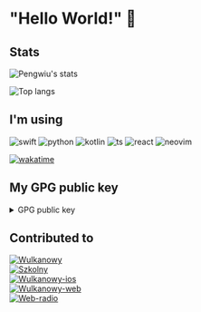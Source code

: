 # "Hello World!" 👋

## Stats

![Pengwiu's stats](https://github-readme-stats.vercel.app/api?username=Pengwius&show_icons=true&include_all_commits=true&count_private=true&disable_animations=false&theme=radical&bg_color=0,141321,4E1E3C&hide_title=false&hide_border=true&cache_seconds=1800)

![Top langs](https://github-readme-stats.vercel.app/api/top-langs?username=Pengwius&show_icons=true&include_all_commits=true&count_private=true&disable_animations=false&theme=radical&bg_color=0,141321,4E1E3C&hide_title=false&hide_border=true&cache_seconds=1800)

## I'm using
![swift](https://img.shields.io/static/v1?message=Swift&style=for-the-badge&label=&logo=swift&logoColor=FFFFFF&color=F05138&cacheSeconds=86400)
![python](https://img.shields.io/static/v1?message=Python&style=for-the-badge&label=&logo=python&logoColor=FFFFFF&color=3776AB&cacheSeconds=86400)
![kotlin](https://img.shields.io/static/v1?message=Kotlin&style=for-the-badge&label=&logo=kotlin&logoColor=FFFFFF&color=ED861E&cacheSeconds=86400)
![ts](https://img.shields.io/static/v1?message=Typescript&style=for-the-badge&label=&logo=typescript&logoColor=FFFFFF&color=26659A&cacheSeconds=86400)
![react](https://img.shields.io/static/v1?message=React&style=for-the-badge&label=&logo=react&logoColor=FFFFFF&color=2665DF&cacheSeconds=86400)
![neovim](https://img.shields.io/static/v1?message=Neovim&style=for-the-badge&label=&logo=neovim&logoColor=FFFFFF&color=26A99A&cacheSeconds=86400)

[![wakatime](https://wakatime.com/badge/user/7ed6869b-9352-42d5-8e0c-d6bf88160404.svg)](https://wakatime.com/@7ed6869b-9352-42d5-8e0c-d6bf88160404)

## My GPG public key
<details>
  <summary>
    GPG public key
  </summary>
  
    -----BEGIN PGP PUBLIC KEY BLOCK-----
    mQINBGGs9u4BEADA4IK9ydjtcd62bvhyiAKSXjkRwr850/+TVXWmK81mCTKI5Efb
    2bOgS841s03k8XNUREokMPeDZoLA8uBxyTy22G6ozJLHXj8k0AE0TYARxvfd/hdC
    Qr1iydnAIEpbdTG92xU3hNJaxVSmd4Db23+DAoBvOAhi4qcIU0GXCZRfrYV5QiHf
    fRNUHHNgL5fdG3VeMCmgrzTyeHKs4xGiYVms0ad8S2X1dGUZvKTFWwwdHXl9+hI6
    WAR4X//10EFoBbiXiCSoV2znT5Ru/Hg/41AVBjvYsnFpkU5Xc7w3JHpkxfDz9HgL
    xI3rXq+/Xi+axIlOrn6suhD2ZzRY+tHtmrd9P52p5VEouNPUPEdh786716bdxli+
    Z5q2ER5ap6aGvc38JKd2NqsRNKH7I6XENENm19QvEMGUR6xgjK0ewXpeduuYdeQh
    d4vUtc4tsjrU0J20FKtuPZhTnucVWIEA3rr9vIR9AUE+cYI/HohWivc1sFBxxmr4
    ZWyp3G9l6Z2Mgg96CjErhctdcPRWZjZK7Zt5q5hpnyE6JBCYzUr/sgRxzLIZvZI5
    oxNvFUlX7+UH+t+dR4ndbFqNO8rOQK0vN358TSHK4NdfkUaQhLrJJCe8ttsNXACx
    DQfQsb9rSU0goTHcvsJWGADXwltKQx+ClFupihu/4dr+OHl3Vv8XjJaHewARAQAB
    tD9Ub21hc3ogRi4gKE15IEdQRyBrZXkgZm9yIGdlbmVyYWwgdXNlKSA8cGVuZ3dp
    dXNAcHJvdG9ubWFpbC5jaD6JAlIEEwEIADwWIQRaLcIUkvQGIr4Tj3dZgT4BzD8U
    XgUCYaz27gIbAwULCQgHAgMiAgEGFQoJCAsCBBYCAwECHgcCF4AACgkQWYE+Acw/
    FF6/Mg//RW2ELQbD/TKokmePTRdzN0dHXwWlmrkzrw7yBk9uOHLodwwO/ZZUE4Ix
    GJKu3BIkffyt6ZNupM4cGsifphptIzP8ewC+S782YSiWm1B37bxCAnXQCBiDOcFu
    ehQjdMG7Du5MreCDNISMTnK0JzTMR2qym/7du3ahTmqzDMQODGBnSuzaX5562DrX
    aDP7raUpIAFJwln+g9x1rNHMpB3DuR0ySBdG6B+gmDpGvU6PwhiJ4c0nqNbXoG1H
    jICNWMhJB6arcBYhRD8yJ9rPk+4Zxg/1+5dMdeDFjLe3yoaisD2wenUZOiHy5Am3
    y9X1JGnEL5wl80paUBAOiXILiAnNR+3ykYXp8OTBIPpP4o+cQmakUtcPkcaPewf5
    ebi9H5KjJVkQOysTqnU9Jr2swlKJzRRyBht4yaJ8I8VohvYrcOsYHhPm3Jsnoq7R
    hkSJ6V9BRqs1OVqURSgCxFALfzm2gweF61W2BwlG02rZTLzmeqaOlVr/+jRaJAXW
    6a49ToI+POSCSA0vEciaqfdv0nNoaHeuEUM1V5PVZEHOwqSwwjSw6bWTLuiTKt4S
    FMCeQ92akAtj/ztiMwZqpzaWChuxDwtbaMz4xk3imCzTSBwnGoc3VIehF3Scusnd
    F9wS+mgjeH8C22NANgALUzOnVhcRlhILuE0JMcwa14rKpzcSNwC5Ag0EYaz27gEQ
    ALJS2+nOlgKJrmcKvb8nDKDCTd8Fxhm/XG++YDhEr2u9VNuxvHNVoOCqYcSed4YN
    aWqF15lHn81yvbxcwPCGPQJesLV/2DrXZEh5Hur+HtbRRApORMQPrrFyROd9tqDC
    kKLHl+J93yjWpPN3HhGkZHgYGnbm5iAMPMSB6L+z5NSXDeJwZ/YeGLGp9a2U2c5y
    tmncHd7onFDn4sze2E4O6HJBXugN9hTQS0JxubSHkUmnq843sONEv3LmCeGNch0V
    UDItAk4pSyq6gE8pQTFYXu9TdhX4uLV3ObbSaNY3QRrY1M24tSEo8rTweWuU3U+2
    ng1WdOs/Fz5eI3XHZLm3Hil9OMVgypSdpXY5yWhC/8KNxM38oaOitekrQcoJR+SJ
    ABRiPko2mhqBFUwZsfM3TZHmAmtx9pDvvdt9DhiJUREzcmAwn9crjFNG1+FcXsy3
    U4CQwvYgLCRUULx3j9YraSxxl226AubaS7TxWBkHtw5U3YXWnWas1WOG8OLLfXTP
    p4DMHVGNCYMYJyWsBGHphRsU3bcYpQX8rpBaQdtFHKnoi/xEMVfSHsG1K7LCuNJ3
    XIx/kG8J0LvmFZn39vLYHkeE+FzCUyRhyVy9RftKi3u94esqCA+EjSXUFVo4YQve
    hS45nH+PM/dbMJ84d1wldDDHUXNdCxfhXu8yx5cDqyLnABEBAAGJAjYEGAEIACAW
    IQRaLcIUkvQGIr4Tj3dZgT4BzD8UXgUCYaz27gIbDAAKCRBZgT4BzD8UXq2+EACS
    FwL++si6HtQbABfCZ0HNcab++chnzTGuXHAXpCl2E4biURe26pEgVtTZ2767++e/
    JCm2pablbJXW4BlhJvScHIoOagBqpS3SUenx1jIPH6N8MkVi69iXgJPq5tQHFN+r
    2+ynuGwi9hQa+qvkGvZMI7oCZmypXVok4h6x7bX9pfRNR165eS4TNl5BTUGcXBQo
    7oEORM6JhqWKw/dbofizKAiMYNrQUO4EvqorxDnlqp/QZZVkhNFIUyweW6brhHee
    b80rQK/XFz0oiAvRBMRBdbiPEEbeXDpKhVyIn5KaA+FDMAkIyX29bfJ+EuSaWMM0
    Sya30NIMtxzLNEU7tt2DSu3k7nG9URUQMzK9l6lFK+ag5J10lFQnbzGo9yIA8ny5
    jW1+ItfE0z5iWubSIDMnSXeNA7ynQ0qENSHTRPRr43Tnpri617NfabvFIDui931k
    5H1NpYWpRbtq1wUiYADMc0BD9o4yRIkbbD+AyTGsuyxsyxSC8gUm9QYQr0ZcjkYp
    uY9h3BZo7nNxce5V6obOHnkZv1xw/pgfvecNJOTpmwx0R/PHlub79vdBJ1br8Mu+
    SRsIsBysjo2vJ5xRu59eMZt7TTIFOUsZgxlyVdzEZ1R3xhtZLU3eK14EETUi0TxB
    /kQ3coWY9oqL36eTSnUH7y/BYl1WkX6gI1e3ha4vVg==
    =C+OF
    -----END PGP PUBLIC KEY BLOCK-----
</details>

## Contributed to
[![Wulkanowy](https://github-readme-stats.vercel.app/api/pin/?username=wulkanowy&repo=wulkanowy&hide_border=true&theme=radical&cache_seconds=7200&border_radius=8&show_owner=false)](https://github.com/wulkanowy/wulkanowy) <br/>
[![Szkolny](https://github-readme-stats.vercel.app/api/pin/?username=szkolny-eu&repo=szkolny-android&hide_border=true&theme=radical&cache_seconds=7200&border_radius=8&show_owner=false)](https://github.com/szkolny-eu/szkolny-android) <br/>
[![Wulkanowy-ios](https://github-readme-stats.vercel.app/api/pin/?username=wulkanowy&repo=wulkanowy-ios&hide_border=true&theme=radical&cache_seconds=7200&border_radius=8&show_owner=false)](https://github.com/wulkanowy/wulkanowy-ios) <br/>
[![Wulkanowy-web](https://github-readme-stats.vercel.app/api/pin/?username=wulkanowy&repo=wulkanowy-web&hide_border=true&theme=radical&cache_seconds=7200&border_radius=8&show_owner=false)](https://github.com/wulkanowy/wulkanowy-web) <br/>
[![Web-radio](https://github-readme-stats.vercel.app/api/pin/?username=web-radio&repo=webradio&hide_border=true&theme=radical&cache_seconds=7200&border_radius=8&show_owner=false)](https://github.com/web-radio/webradio) <br/>

<!--- 🔭 I’m currently working on wulkanowy-web, maybe in future on wulkanowy-ios
- 🌱 I’m currently learning web-development, mobile-development
- 👯 I’m looking to collaborate on ...
- 🤔 I’m looking for help with ~~how to kill someone~~ how to write better code
- 💬 Ask me about ... PLEASE DON'T ASK ME ABOUT NOTHING, NOOOOOOO
- 📫 How to reach me: mail, discord, second mail, discord, third mail, discord, fourth mail, discord, fifth mail...
- 😄 Pronouns: ...
- ⚡ Fun fact: I think that I writing a spaghetti code, but nobody told me that.-->
